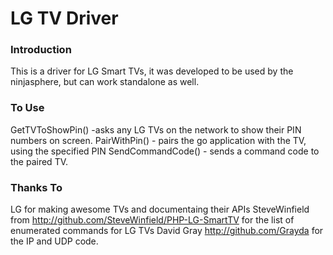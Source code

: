 # LG TV Driver


### Introduction
This is a driver for LG Smart TVs, it was developed to be used by the ninjasphere, but can work standalone as well.

### To Use

GetTVToShowPin() -asks any LG TVs on the network to show their PIN numbers on screen.
PairWithPin() - pairs the go application with the TV, using the specified PIN
SendCommandCode() - sends a command code to the paired TV.


### Thanks To

LG for making awesome TVs and documentaing their APIs
SteveWinfield from http://github.com/SteveWinfield/PHP-LG-SmartTV for the list of enumerated commands for LG TVs
David Gray http://github.com/Grayda for the IP and UDP code.
